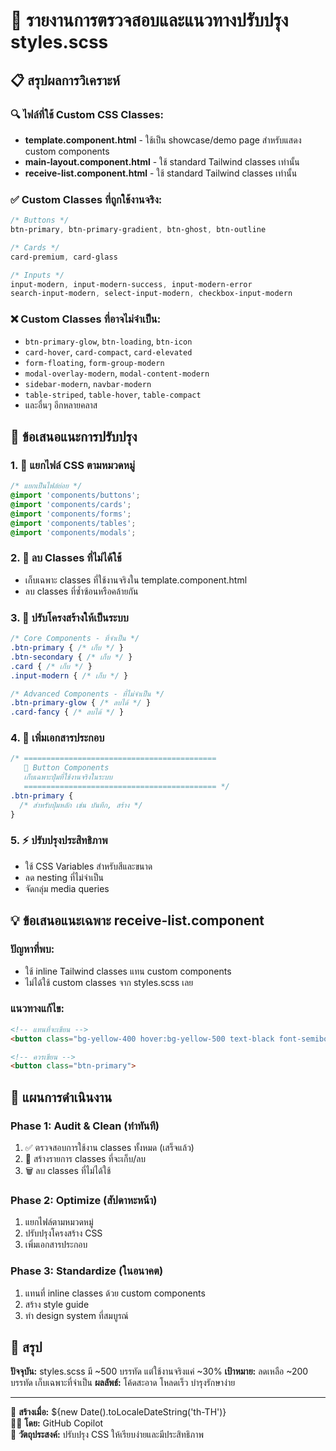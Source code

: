 # 🎨 รายงานการตรวจสอบและแนวทางปรับปรุง styles.scss

## 📋 สรุปผลการวิเคราะห์

### 🔍 ไฟล์ที่ใช้ Custom CSS Classes:
- **template.component.html** - ใช้เป็น showcase/demo page สำหรับแสดง custom components
- **main-layout.component.html** - ใช้ standard Tailwind classes เท่านั้น  
- **receive-list.component.html** - ใช้ standard Tailwind classes เท่านั้น

### ✅ Custom Classes ที่ถูกใช้งานจริง:
```css
/* Buttons */
btn-primary, btn-primary-gradient, btn-ghost, btn-outline

/* Cards */ 
card-premium, card-glass

/* Inputs */
input-modern, input-modern-success, input-modern-error
search-input-modern, select-input-modern, checkbox-input-modern
```

### ❌ Custom Classes ที่อาจไม่จำเป็น:
- `btn-primary-glow`, `btn-loading`, `btn-icon`
- `card-hover`, `card-compact`, `card-elevated`
- `form-floating`, `form-group-modern`
- `modal-overlay-modern`, `modal-content-modern`
- `sidebar-modern`, `navbar-modern`
- `table-striped`, `table-hover`, `table-compact`
- และอื่นๆ อีกหลายคลาส

## 🎯 ข้อเสนอแนะการปรับปรุง

### 1. 📂 แยกไฟล์ CSS ตามหมวดหมู่
```scss
/* แยกเป็นไฟล์ย่อย */
@import 'components/buttons';
@import 'components/cards'; 
@import 'components/forms';
@import 'components/tables';
@import 'components/modals';
```

### 2. 🧹 ลบ Classes ที่ไม่ได้ใช้
- เก็บเฉพาะ classes ที่ใช้งานจริงใน template.component.html
- ลบ classes ที่ซ้ำซ้อนหรือคล้ายกัน

### 3. 🔄 ปรับโครงสร้างให้เป็นระบบ
```scss
/* Core Components - ที่จำเป็น */
.btn-primary { /* เก็บ */ }
.btn-secondary { /* เก็บ */ }
.card { /* เก็บ */ }
.input-modern { /* เก็บ */ }

/* Advanced Components - ที่ไม่จำเป็น */
.btn-primary-glow { /* ลบได้ */ }
.card-fancy { /* ลบได้ */ }
```

### 4. 📝 เพิ่มเอกสารประกอบ
```scss
/* ===========================================
   🎨 Button Components
   เก็บเฉพาะปุ่มที่ใช้งานจริงในระบบ
   =========================================== */
.btn-primary {
  /* สำหรับปุ่มหลัก เช่น บันทึก, สร้าง */
}
```

### 5. ⚡ ปรับปรุงประสิทธิภาพ
- ใช้ CSS Variables สำหรับสีและขนาด
- ลด nesting ที่ไม่จำเป็น
- จัดกลุ่ม media queries

## 💡 ข้อเสนอแนะเฉพาะ receive-list.component

### ปัญหาที่พบ:
- ใช้ inline Tailwind classes แทน custom components
- ไม่ได้ใช้ custom classes จาก styles.scss เลย

### แนวทางแก้ไข:
```html
<!-- แทนที่จะเขียน -->
<button class="bg-yellow-400 hover:bg-yellow-500 text-black font-semibold py-3 px-6 rounded-lg">

<!-- ควรเขียน -->
<button class="btn-primary">
```

## 🚀 แผนการดำเนินงาน

### Phase 1: Audit & Clean (ทำทันที)
1. ✅ ตรวจสอบการใช้งาน classes ทั้งหมด (เสร็จแล้ว)
2. 🔄 สร้างรายการ classes ที่จะเก็บ/ลบ
3. 🗑️ ลบ classes ที่ไม่ได้ใช้

### Phase 2: Optimize (สัปดาหะหน้า)
1. แยกไฟล์ตามหมวดหมู่
2. ปรับปรุงโครงสร้าง CSS
3. เพิ่มเอกสารประกอบ

### Phase 3: Standardize (ในอนาคต)
1. แทนที่ inline classes ด้วย custom components
2. สร้าง style guide
3. ทำ design system ที่สมบูรณ์

## 🎯 สรุป

**ปัจจุบัน:** styles.scss มี ~500 บรรทัด แต่ใช้งานจริงแค่ ~30%
**เป้าหมาย:** ลดเหลือ ~200 บรรทัด เก็บเฉพาะที่จำเป็น
**ผลลัพธ์:** โค้ดสะอาด โหลดเร็ว บำรุงรักษาง่าย

---
📅 **สร้างเมื่อ:** ${new Date().toLocaleDateString('th-TH')}  
👨‍💻 **โดย:** GitHub Copilot  
🎯 **วัตถุประสงค์:** ปรับปรุง CSS ให้เรียบง่ายและมีประสิทธิภาพ
